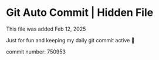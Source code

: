 # Git Auto Commit | Hidden File

This file was added Feb 12, 2025

Just for fun and keeping my daily git commit active 🤪

commit number: 750953
